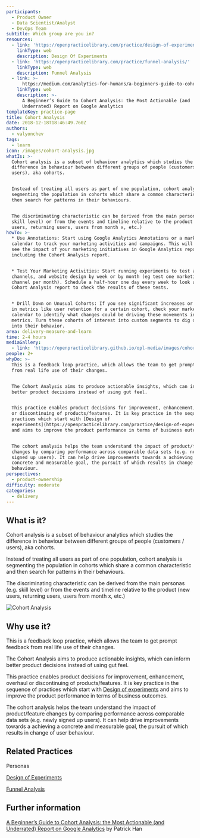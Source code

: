 ```yaml
---
participants:
  - Product Owner
  - Data Scientist/Analyst
  - DevOps Team
subtitle: Which group are you in?
resources:
  - link: 'https://openpracticelibrary.com/practice/design-of-experiments/'
    linkType: web
    description: Design Of Experiments
  - link: 'https://openpracticelibrary.com/practice/funnel-analysis/'
    linkType: web
    description: Funnel Analysis
  - link: >-
      https://medium.com/analytics-for-humans/a-beginners-guide-to-cohort-analysis-the-most-actionable-and-underrated-report-on-google-c0797d826bf4
    linkType: web
    description: >-
      A Beginner’s Guide to Cohort Analysis: the Most Actionable (and
      Underrated) Report on Google Analytics
templateKey: practice-page
title: Cohort Analysis
date: 2018-12-18T18:46:49.760Z
authors:
  - valyonchev
tags:
  - learn
icon: /images/cohort-analysis.jpg
whatIs: >-
  Cohort analysis is a subset of behaviour analytics which studies the
  difference in behaviour between different groups of people (customers /
  users), aka cohorts.


  Instead of treating all users as part of one population, cohort analysis is
  segmenting the population in cohorts which share a common characteristic and
  then search for patterns in their behaviours.


  The discriminating characteristic can be derived from the main personas (e.g.
  skill level) or from the events and timeline relative to the product (new
  users, returning users, users from month x, etc.)
howTo: >-
  * Use Annotations: Start using Google Analytics Annotations or a marketing
  calendar to track your marketing activities and campaigns. This will help you
  see the impact of your marketing initiatives in Google Analytics reports,
  including the Cohort Analysis report.


  * Test Your Marketing Activities: Start running experiments to test audiences,
  channels, and website design by week or by month (eg test one marketing
  channel per month). Schedule a half-hour one day every week to look at your
  Cohort Analysis report to check the results of these tests.


  * Drill Down on Unusual Cohorts: If you see significant increases or decreases
  in metrics like user retention for a certain cohort, check your marketing
  calendar to identify what changes could be driving these movements in your
  metrics. Turn these cohorts of interest into custom segments to dig deeper
  into their behavior.
area: delivery-measure-and-learn
time: 2-4 hours
mediaGallery:
  - link: 'https://openpracticelibrary.github.io/opl-media/images/cohort-analysis.jpg'
people: 2+
whyDo: >-
  This is a feedback loop practice, which allows the team to get prompt feedback
  from real life use of their changes.


  The Cohort Analysis aims to produce actionable insights, which can inform
  better product decisions instead of using gut feel.


  This practice enables product decisions for improvement, enhancement, overhaul
  or discontinuing of products/features. It is key practice in the sequence of
  practices which start with [Design of
  experiments](https://openpracticelibrary.com/practice/design-of-experiments/)
  and aims to improve the product performance in terms of business outcomes.


  The cohort analysis helps the team understand the impact of product/feature
  changes by comparing performance across comparable data sets (e.g. newly
  signed up users). It can help drive improvements towards a achieving a
  concrete and measurable goal, the pursuit of which results in change of user
  behaviour.
perspectives:
  - product-ownership
difficulty: moderate
categories: 
  - delivery
---
```

## What is it?

Cohort analysis is a subset of behaviour analytics which studies the difference in behaviour between different groups of people (customers / users), aka cohorts.

Instead of treating all users as part of one population, cohort analysis is segmenting the population in cohorts which share a common characteristic and then search for patterns in their behaviours.

The discriminating characteristic can be derived from the main personas (e.g. skill level) or from the events and timeline relative to the product (new users, returning users, users from month x, etc.)

![Cohort Analysis](/images/cohort-analysis.jpg "Cohort Analysis")

## Why use it?

This is a feedback loop practice, which allows the team to get prompt feedback from real life use of their changes.

The Cohort Analysis aims to produce actionable insights, which can inform better product decisions instead of using gut feel.

This practice enables product decisions for improvement, enhancement, overhaul or discontinuing of products/features. It is key practice in the sequence of practices which start with [Design of experiments](https://openpracticelibrary.com/practice/design-of-experiments/) and aims to improve the product performance in terms of business outcomes.

The cohort analysis helps the team understand the impact of product/feature changes by comparing performance across comparable data sets (e.g. newly signed up users). It can help drive improvements towards a achieving a concrete and measurable goal, the pursuit of which results in change of user behaviour.

## Related Practices

Personas

[Design of Experiments](https://openpracticelibrary.com/practice/design-of-experiments/)

[Funnel Analysis](https://openpracticelibrary.com/practice/funnel-analysis/)

## Further information

[A Beginner’s Guide to Cohort Analysis: the Most Actionable (and Underrated) Report on Google Analytics](https://medium.com/analytics-for-humans/a-beginners-guide-to-cohort-analysis-the-most-actionable-and-underrated-report-on-google-c0797d826bf4) by Patrick Han

